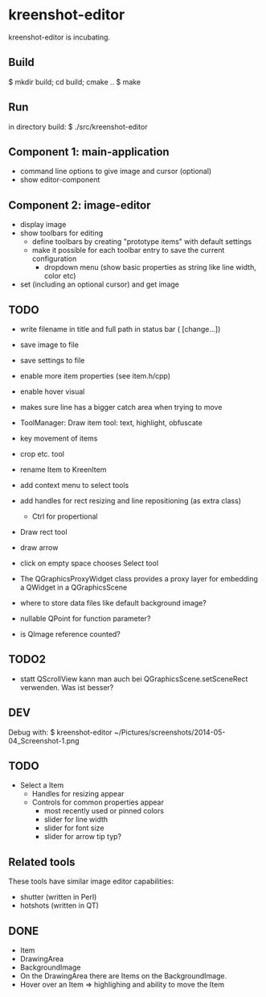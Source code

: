 kreenshot-editor
================

kreenshot-editor is incubating.

Build
-----
$ mkdir build; cd build; cmake ..
$ make

Run
---
in directory build:
$ ./src/kreenshot-editor

Component 1: main-application
-----------------------------
- command line options to give image and cursor (optional)
- show editor-component

Component 2: image-editor
-------------------------
- display image
- show toolbars for editing
    - define toolbars by creating "prototype items" with default settings
    - make it possible for each toolbar entry to save the current configuration
        - dropdown menu (show basic properties as string like line width, color etc)
- set (including an optional cursor) and get image

TODO
----
- write filename in title and full path in status bar (<path> [change...])
- save image to file
- save settings to file
- enable more item properties (see item.h/cpp)
- enable hover visual
- makes sure line has a bigger catch area when trying to move
- ToolManager: Draw item tool: text, highlight, obfuscate
- key movement of items

- crop etc. tool
- rename Item to KreenItem
- add context menu to select tools
- add handles for rect resizing and line repositioning (as extra class)
    - Ctrl for propertional
- Draw rect tool
- draw arrow
- click on empty space chooses Select tool
- The QGraphicsProxyWidget class provides a proxy layer for embedding a QWidget in a QGraphicsScene

- where to store data files like default background image?
- nullable QPoint for function parameter?
- is QImage reference counted?

TODO2
-----
- statt QScrollView kann man auch bei QGraphicsScene.setSceneRect verwenden. Was ist besser?

DEV
---
Debug with: $ kreenshot-editor ~/Pictures/screenshots/2014-05-04_Screenshot-1.png

TODO
----
- Select a Item
  - Handles for resizing appear
  - Controls for common properties appear
     - most recently used or pinned colors
     - slider for line width
     - slider for font size
     - slider for arrow tip typ?

Related tools
-------------
These tools have similar image editor capabilities:
- shutter (written in Perl)
- hotshots (written in QT)

DONE
----
- Item
- DrawingArea
- BackgroundImage
- On the DrawingArea there are Items on the BackgroundImage.
- Hover over an Item => highlighing and ability to move the Item
